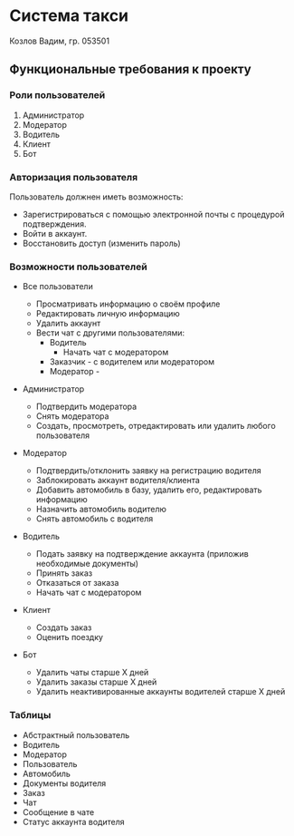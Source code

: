 # Система такси
Козлов Вадим, гр. 053501

## Функциональные требования к проекту
### Роли пользователей
1. Администратор
2. Модератор
3. Водитель
4. Клиент
5. Бот

### Авторизация пользователя
Пользователь должнен иметь возможность:
- Зарегистрироваться с помощью электронной почты с процедурой подтверждения.
- Войти в аккаунт.
- Восстановить доступ (изменить пароль)

### Возможности пользователей
- Все пользователи
    + Просматривать информацию о своём профиле
    + Редактировать личную информацию
    + Удалить аккаунт
    + Вести чат с другими пользователями:
        * Водитель
            - Начать чат с модератором
        * Заказчик - с водителем или модератором
        * Модератор - 

- Администратор
    + Подтвердить модератора
    + Снять модератора
    + Создать, просмотреть, отредактировать или удалить любого пользователя
- Модератор
    + Подтвердить/отклонить заявку на регистрацию водителя
    + Заблокировать аккаунт водителя/клиента
    + Добавить автомобиль в базу, удалить его, редактировать информацию
    + Назначить автомобиль водителю
    + Снять автомобиль с водителя
- Водитель
    + Подать заявку на подтверждение аккаунта (приложив необходимые документы)
    + Принять заказ
    + Отказаться от заказа
    + Начать чат с модератором
- Клиент
    + Создать заказ
    + Оценить поездку
- Бот
    + Удалить чаты старше Х дней
    + Удалить заказы старше Х дней
    + Удалить неактивированные аккаунты водителей старше X дней

### Таблицы
- Абстрактный пользователь
- Водитель
- Модератор
- Пользователь
- Автомобиль
- Документы водителя
- Заказ
- Чат
- Сообщение в чате
- Статус аккаунта водителя
